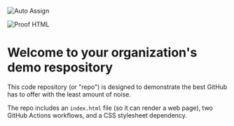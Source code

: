 ![Auto Assign](https://github.com/Groot7386/demo-repository/actions/workflows/auto-assign.yml/badge.svg)

![Proof HTML](https://github.com/Groot7386/demo-repository/actions/workflows/proof-html.yml/badge.svg)

# Welcome to your organization's demo respository
This code repository (or "repo") is designed to demonstrate the best GitHub has to offer with the least amount of noise.

The repo includes an `index.html` file (so it can render a web page), two GitHub Actions workflows, and a CSS stylesheet dependency.
